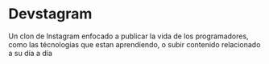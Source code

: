 # Devstagram
Un clon de Instagram enfocado a publicar la vida de los programadores, como las técnologias que estan aprendiendo, o subir contenido relacionado a su día a día
